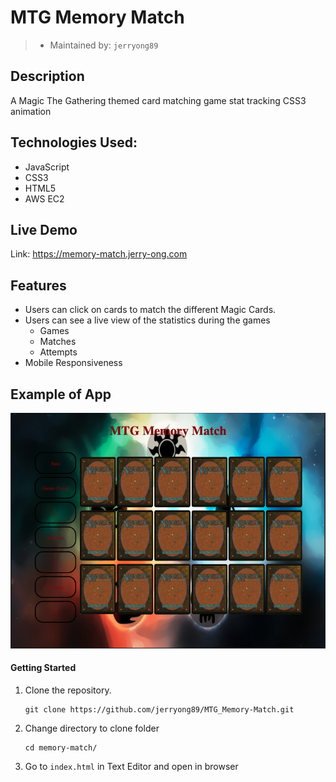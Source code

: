 # MTG Memory Match
> - Maintained by: `jerryong89`

## Description 
A Magic The Gathering themed card matching game stat tracking CSS3 animation

## Technologies Used:
- JavaScript
- CSS3
- HTML5
- AWS EC2

## Live Demo
Link: https://memory-match.jerry-ong.com

## Features
- Users can click on cards to match the different Magic Cards.
- Users can see a live view of the statistics during the games
    - Games
    - Matches
    - Attempts
- Mobile Responsiveness

## Example of App
![alt text](https://github.com/jerryong89/MTG_Memory_Match/blob/master/Example.png)

#### Getting Started

1. Clone the repository.

    ```shell
    git clone https://github.com/jerryong89/MTG_Memory-Match.git
    ```

2. Change directory to clone folder

    ```shell
    cd memory-match/
    ```

3. Go to `index.html` in Text Editor and open in browser
